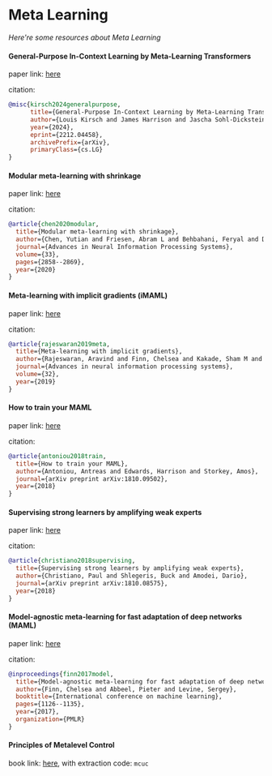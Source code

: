 # Meta Learning
*Here're some resources about Meta Learning*

#### General-Purpose In-Context Learning by Meta-Learning Transformers

paper link: [here](https://arxiv.org/pdf/2212.04458.pdf)

citation:
```bibtex
@misc{kirsch2024generalpurpose,
      title={General-Purpose In-Context Learning by Meta-Learning Transformers}, 
      author={Louis Kirsch and James Harrison and Jascha Sohl-Dickstein and Luke Metz},
      year={2024},
      eprint={2212.04458},
      archivePrefix={arXiv},
      primaryClass={cs.LG}
}
```

#### Modular meta-learning with shrinkage

paper link: [here](https://proceedings.neurips.cc/paper/2020/file/1e04b969bf040acd252e1faafb51f829-Paper.pdf)

citation: 
```bibtex
@article{chen2020modular,
  title={Modular meta-learning with shrinkage},
  author={Chen, Yutian and Friesen, Abram L and Behbahani, Feryal and Doucet, Arnaud and Budden, David and Hoffman, Matthew and de Freitas, Nando},
  journal={Advances in Neural Information Processing Systems},
  volume={33},
  pages={2858--2869},
  year={2020}
}
```
    


#### Meta-learning with implicit gradients (iMAML)

paper link: [here](https://proceedings.neurips.cc/paper_files/paper/2019/file/072b030ba126b2f4b2374f342be9ed44-Paper.pdf)

citation: 
```bibtex
@article{rajeswaran2019meta,
  title={Meta-learning with implicit gradients},
  author={Rajeswaran, Aravind and Finn, Chelsea and Kakade, Sham M and Levine, Sergey},
  journal={Advances in neural information processing systems},
  volume={32},
  year={2019}
}
```

#### How to train your MAML

paper link: [here](https://arxiv.org/pdf/1810.09502)

citation: 
```bibtex
@article{antoniou2018train,
  title={How to train your MAML},
  author={Antoniou, Antreas and Edwards, Harrison and Storkey, Amos},
  journal={arXiv preprint arXiv:1810.09502},
  year={2018}
}
```

#### Supervising strong learners by amplifying weak experts

paper link: [here](https://arxiv.org/pdf/1810.08575)

citation: 
```bibtex
@article{christiano2018supervising,
  title={Supervising strong learners by amplifying weak experts},
  author={Christiano, Paul and Shlegeris, Buck and Amodei, Dario},
  journal={arXiv preprint arXiv:1810.08575},
  year={2018}
}
```
    
    

#### Model-agnostic meta-learning for fast adaptation of deep networks (MAML)

paper link: [here](http://proceedings.mlr.press/v70/finn17a/finn17a.pdf)

citation: 
```bibtex
@inproceedings{finn2017model,
  title={Model-agnostic meta-learning for fast adaptation of deep networks},
  author={Finn, Chelsea and Abbeel, Pieter and Levine, Sergey},
  booktitle={International conference on machine learning},
  pages={1126--1135},
  year={2017},
  organization={PMLR}
}
```
    

#### Principles of Metalevel Control

book link: [here](https://pan.baidu.com/s/1Vmd2-U_k8q-hN8Ox4ly_3w), with extraction code: `mcuc`